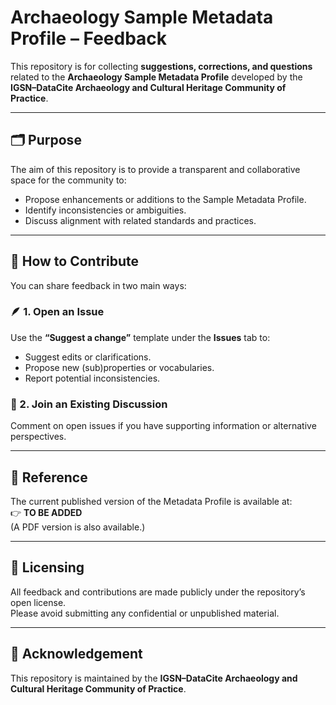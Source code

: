 # Archaeology Sample Metadata Profile – Feedback

This repository is for collecting **suggestions, corrections, and questions** related to the **Archaeology Sample Metadata Profile** developed by the **IGSN–DataCite Archaeology and Cultural Heritage Community of Practice**.

---

## 🗂 Purpose
The aim of this repository is to provide a transparent and collaborative space for the community to:
- Propose enhancements or additions to the Sample Metadata Profile.
- Identify inconsistencies or ambiguities.
- Discuss alignment with related standards and practices.

---

## 💬 How to Contribute

You can share feedback in two main ways:

### 🪶 1. Open an Issue
Use the **“Suggest a change”** template under the **Issues** tab to:
- Suggest edits or clarifications.
- Propose new (sub)properties or vocabularies.
- Report potential inconsistencies.

### 🧩 2. Join an Existing Discussion
Comment on open issues if you have supporting information or alternative perspectives.

---

## 📖 Reference
The current published version of the Metadata Profile is available at:  
👉 **TO BE ADDED**  
(A PDF version is also available.)

---

## 📄 Licensing
All feedback and contributions are made publicly under the repository’s open license.  
Please avoid submitting any confidential or unpublished material.

---

## 🤝 Acknowledgement
This repository is maintained by the **IGSN–DataCite Archaeology and Cultural Heritage Community of Practice**.
